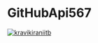 # GitHubApi567
[![kravikiraniitb](https://circleci.com/gh/kravikiraniitb/GitHubApi567.svg?style=svg)](https://app.circleci.com/pipelines/github/kravikiraniitb/GitHubApi567?branch=main&filter=all)

